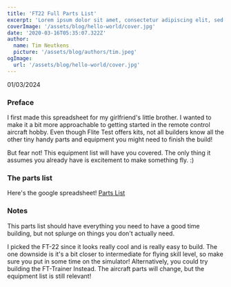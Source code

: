 ```yaml
---
title: 'FT22 Full Parts List'
excerpt: 'Lorem ipsum dolor sit amet, consectetur adipiscing elit, sed do eiusmod tempor incididunt ut labore et dolore magna aliqua. Praesent elementum facilisis leo vel fringilla est ullamcorper eget. At imperdiet dui accumsan sit amet nulla facilities morbi tempus.'
coverImage: '/assets/blog/hello-world/cover.jpg'
date: '2020-03-16T05:35:07.322Z'
author:
  name: Tim Neutkens
  picture: '/assets/blog/authors/tim.jpeg'
ogImage:
  url: '/assets/blog/hello-world/cover.jpg'
---
```


01/03/2024

### Preface

I first made this spreadsheet for my girlfriend's little brother. I wanted to make it a bit more approachable to getting started in the remote control aircraft hobby. Even though Flite Test offers kits, not all builders know all the other tiny handy parts and equipment you might need to finish the build!

But fear not! This equipment list will have you covered. The only thing it assumes you already have is excitement to make something fly. :)

### The parts list

Here's the google spreadsheet!
[Parts List](https://docs.google.com/spreadsheets/d/1HK5o0XiM_ifYRgSUJMFvF0cS4mMQaqVS7NeP3hS6O74/edit?usp=sharing)

### Notes

This parts list should have everything you need to have a good time building, but not splurge on things you don't actually need.

I picked the FT-22 since it looks really cool and is really easy to build. The one downside is it's a bit closer to intermediate for flying skill level, so make sure you put in some time on the simulator!
Alternatively, you could try building the FT-Trainer Instead. The aircraft parts will change, but the equipment list is still relevant!